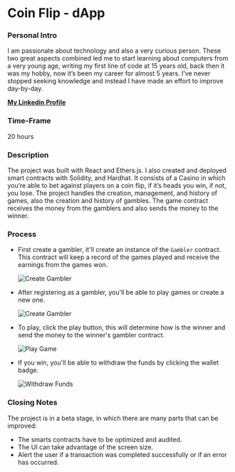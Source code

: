 # Coin Flip - dApp

### Personal Intro

I am passionate about technology and also a very curious person. These two great aspects combined led me to start learning about computers from a very young age, writing my first line of code at 15 years old, back then it was my hobby, now it’s been my career for almost 5 years. I’ve never stopped seeking knowledge and instead I have made an effort to improve day-by-day.

**[My Linkedin Profile](https://www.linkedin.com/in/carlos-febres/)**

### Time-Frame

20 hours

### Description

The project was built with React and Ethers.js. I also created and deployed smart contracts with Solidity, and Hardhat. It consists of a Casino in which you’re able to bet against players on a coin flip, if it’s heads you win, if not, you lose. The project handles the creation, management, and history of games, also the creation and history of gambles. The game contract receives the money from the gamblers and also sends the money to the winner.

### Process

- First create a gambler, it'll create an instance of the `Gambler` contract. This contract will keep a record of the games played and receive the earnings from the games won.

  ![Create Gambler](https://raw.githubusercontent.com/carlosfebres/coin-gambling-dapp/main/src/images/gifs/create_gambler.gif)


- After registering as a gambler, you'll be able to play games or create a new one.

  ![Create Gambler](https://raw.githubusercontent.com/carlosfebres/coin-gambling-dapp/main/src/images/gifs/create_game.gif)


- To play, click the play button, this will determine how is the winner and send the money to the winner's gambler contract.

  ![Play Game](https://raw.githubusercontent.com/carlosfebres/coin-gambling-dapp/main/src/images/gifs/play_game.gif)


- If you win, you'll be able to withdraw the funds by clicking the wallet badge.

  ![Withdraw Funds](https://raw.githubusercontent.com/carlosfebres/coin-gambling-dapp/main/src/images/gifs/withdraw_funds.gif)

### Closing Notes

The project is in a beta stage, in which there are many parts that can be improved:
- The smarts contracts have to be optimized and audited.
- The UI can take advantage of the screen size.
- Alert the user if a transaction was completed successfully or if an error has occurred.
